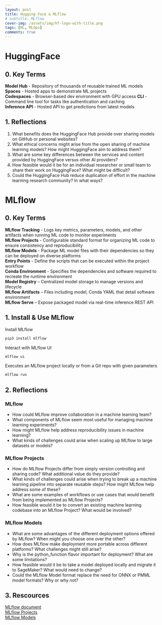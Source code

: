 ```yaml
---
layout: post
title: Hugging Face & MLflow
# subtitle: MLflow
cover-img: /assets/img/hf-logo-with-title.png
tags: [ML, MLOps]
comments: true
---
```

<!-- this is the notes for Coursera MlOps of Duke University -->
# HuggingFace

## 0. Key Terms

**Model Hub** - Repository of thousands of reusable trained ML models
**Spaces** - Hosted apps to demonstrate ML projects  
**Codespaces** - Browser-based dev environment with GPU access
**CLI** - Command line tool for tasks like authentication and caching  
**Inference API** - Hosted API to get predictions from latest models  

## 1. Reflections

1. What benefits does the HuggingFace Hub provide over sharing models on GitHub or personal websites?  
2. What ethical concerns might arise from the open sharing of machine learning models? How might HuggingFace aim to address them?  
3. What are some key differences between the services and content provided by HuggingFace versus other AI providers?  
4. How feasible would it be for an individual researcher or small team to share their work on HuggingFace? What might be difficult?  
5. Could the HuggingFace Hub reduce duplication of effort in the machine learning research community? In what ways?  

# MLflow

## 0. Key Terms

**MLflow Tracking** - Logs key metrics, parameters, models, and other artifacts when running ML code to monitor experiments  
**MLflow Projects** - Configurable standard format for organizing ML code to ensure consistency and reproducibility  
**MLflow Models** - Package ML model files with their dependencies so they can be deployed on diverse platforms  
**Entry Points** - Define the scripts that can be executed within the project workflow  
**Conda Environment** - Specifies the dependencies and software required to recreate the runtime environment  
**Model Registry** – Centralized model storage to manage versions and lifecycle  
**MLflow Artifacts** – Files including model, Conda YAML that detail software environment  
**MLflow Serve** – Expose packaged model via real-time inference REST API

## 1. Install & Use MLflow

Install MLflow

```python
pip3 install mlflow
```

Interact with MLflow UI

```python
mlflow ui
```

Executes an MLflow project locally or from a Git repo with given parameters

```python
mlflow run
```

## 2. Reflections

### MLflow

- How could MLflow improve collaboration in a machine learning team?
- What components of MLflow seem most useful for managing machine learning experiments?
- How might MLflow help address reproducibility issues in machine learning?
- What kinds of challenges could arise when scaling up MLflow to large datasets or models?

### MLflow Projects

- How do MLflow Projects differ from simply version controlling and sharing code? What additional value do they provide?
- What kinds of challenges could arise when trying to break up a machine learning pipeline into separate reusable steps? How might MLflow help address some of these?
- What are some examples of workflows or use cases that would benefit from being implemented as MLflow Projects?
- How feasible would it be to convert an existing machine learning codebase into an MLflow Project? What would be involved?

### MLflow Models

- What are some advantages of the different deployment options offered by MLflow? When might you choose one over the other?
- How does MLflow make deployment more portable across different platforms? What challenges might still arise?
- Why is the python_function flavor important for deployment? What are some limitations?
- How feasible would it be to take a model deployed locally and migrate it to SageMaker? What would need to change?
- Could the MLflow Model format replace the need for ONNX or PMML model formats? Why or why not?

## 3. Rescources

[MLflow document](https://mlflow.org/docs/latest/introduction/index.html)  
[MLflow Projects](https://mlflow.org/docs/latest/projects.html)  
[MLflow Models](https://mlflow.org/docs/latest/models.html)
